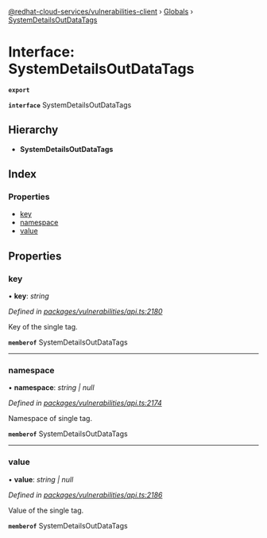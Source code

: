 [@redhat-cloud-services/vulnerabilities-client](../README.md) › [Globals](../globals.md) › [SystemDetailsOutDataTags](systemdetailsoutdatatags.md)

# Interface: SystemDetailsOutDataTags

**`export`** 

**`interface`** SystemDetailsOutDataTags

## Hierarchy

* **SystemDetailsOutDataTags**

## Index

### Properties

* [key](systemdetailsoutdatatags.md#key)
* [namespace](systemdetailsoutdatatags.md#namespace)
* [value](systemdetailsoutdatatags.md#value)

## Properties

###  key

• **key**: *string*

*Defined in [packages/vulnerabilities/api.ts:2180](https://github.com/RedHatInsights/javascript-clients/blob/master/packages/vulnerabilities/api.ts#L2180)*

Key of the single tag.

**`memberof`** SystemDetailsOutDataTags

___

###  namespace

• **namespace**: *string | null*

*Defined in [packages/vulnerabilities/api.ts:2174](https://github.com/RedHatInsights/javascript-clients/blob/master/packages/vulnerabilities/api.ts#L2174)*

Namespace of single tag.

**`memberof`** SystemDetailsOutDataTags

___

###  value

• **value**: *string | null*

*Defined in [packages/vulnerabilities/api.ts:2186](https://github.com/RedHatInsights/javascript-clients/blob/master/packages/vulnerabilities/api.ts#L2186)*

Value of the single tag.

**`memberof`** SystemDetailsOutDataTags
